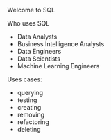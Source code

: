 Welcome to SQL

Who uses SQL
- Data Analysts
- Business Intelligence Analysts
- Data Engineers
- Data Scientists
- Machine Learning Engineers

Uses cases:
- querying
- testing
- creating
- removing
- refactoring
- deleting
